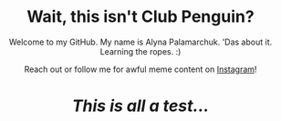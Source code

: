 <h1 align='center'>Wait, this isn't Club Penguin?</h1>

<p align='center'>
Welcome to my GitHub. My name is Alyna Palamarchuk. 'Das about it. Learning the ropes. :)
</p>

<p align='center'>Reach out or follow me for awful meme content on <a href="https://www.instagram.com/uh_lyna/">Instagram</a>!</p>

<h1 align='center'><i>This is all a test...</i></h1>
